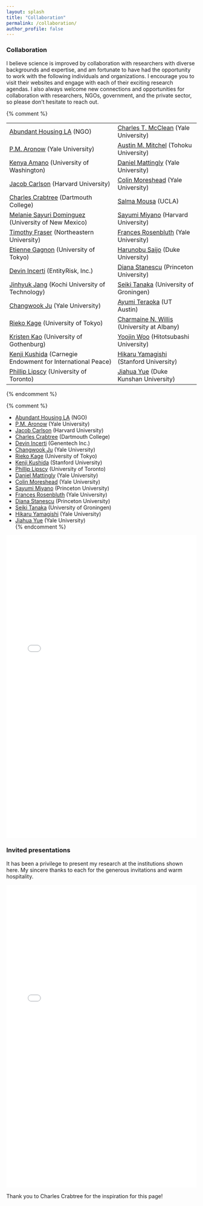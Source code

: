 ```yaml
---
layout: splash
title: "Collaboration"
permalink: /collaboration/
author_profile: false
---
```


### Collaboration

I believe science is improved by collaboration with researchers with diverse backgrounds and expertise, and am fortunate to have had the opportunity to work with the following individuals and organizations. I encourage you to visit their websites and engage with each of their exciting research agendas. I also always welcome new connections and opportunities for collaboration with researchers, NGOs, government, and the private sector, so please don’t hesitate to reach out. 

{% comment %}
 
|                                                                                                     |                                                    | 
|------------------------------------------------------------------------------------|--------------------------------------------|
| [Abundant Housing LA](https://abundanthousingla.org) (NGO)                                         | [Charles T. McClean](https://www.charlesmcclean.com) (Yale University) |
| [P.M. Aronow](https://pmaronow.github.io) (Yale University)                                              | [Austin M. Mitchel](https://www.google.com/search?client=safari&rls=en&q=Austin+M.+Mitchel&ie=UTF-8&oe=UTF-8) (Tohoku University)  |
| [Kenya Amano](https://www.polisci.washington.edu/people/kenya-amano) (University of Washington)   | [Daniel Mattingly](http://daniel-mattingly.com/) (Yale University)   |
| [Jacob Carlson](https://jscarlson.github.io/) (Harvard University)                                       |  [Colin Moreshead](https://politicalscience.yale.edu/people/colin-moreshead) (Yale University) |
| [Charles Crabtree](http://charlescrabtree.com/) (Dartmouth College)                                | [Salma Mousa](https://www.salmamousa.com) (UCLA) |
| [Melanie Sayuri Dominguez](https://polisci.unm.edu/people/graduate-students/profile/melanie-sonntag.html) (University of New Mexico) | [Sayumi Miyano](https://politics.princeton.edu/people/sayumi-miyano) (Harvard University) |
| [Timothy Fraser](https://timothyfraser.com) (Northeastern University) | [Frances Rosenbluth](https://campuspress.yale.edu/francesrosenbluth/) (Yale University) |
[Etienne Gagnon](https://scholar.google.com/citations?user=zWsu138AAAAJ&hl=en) (University of Tokyo) | [Harunobu Saijo](https://harunobusaijo.neocities.org) (Duke University) |
| [Devin Incerti](https://devinincerti.com/) (EntityRisk, Inc.)                                                  | [Diana Stanescu](https://scholar.princeton.edu/dmstanescu/home) (Princeton University)  |
| [Jinhyuk Jang](https://jinhyukjang.com) (Kochi University of Technology) | [Seiki Tanaka](https://www.seikitanaka.com/) (University of Groningen) |
| [Changwook Ju](https://politicalscience.yale.edu/people/changwook-ju) (Yale University)                  | [Ayumi Teraoka](http://www.ayumi-teraoka.com) (UT Austin)  |
| [Rieko Kage](https://www.u-tokyo.ac.jp/focus/en/people/people003656.html) (University of Tokyo)   | [Charmaine N. Willis](https://cnwillis.com) (University at Albany) |
| [Kristen Kao](https://kristenkao.com) (University of Gothenburg)                                       | [Yoojin Woo](https://hri.ad.hit-u.ac.jp/html/100001381_profile_en.html) (Hitotsubashi University) |
| [Kenji Kushida](https://www.kenjikushida.org/) (Carnegie Endowment for International Peace)                                  |  [Hikaru Yamagishi](https://hikaruyamagishi.com) (Stanford University) |
| [Phillip Lipscy](http://www.lipscy.org/) (University of Toronto)                        | [Jiahua Yue](https://yjh1222.github.io/) (Duke Kunshan University) |

{% endcomment %}

{% comment %}
- [Abundant Housing LA](https://abundanthousingla.org) (NGO)  
- [P.M. Aronow](https://pmaronow.github.io) (Yale University)  
- [Jacob Carlson](https://jscarlson.github.io/) (Harvard University)  
- [Charles Crabtree](http://charlescrabtree.com/) (Dartmouth College)  
- [Devin Incerti](https://devinincerti.com/) (Genentech Inc.)  
- [Changwook Ju](https://politicalscience.yale.edu/people/changwook-ju) (Yale University)  
- [Rieko Kage](https://www.u-tokyo.ac.jp/focus/en/people/people003656.html) (University of Tokyo)  
- [Kenji Kushida](https://www.kenjikushida.org/) (Stanford University)  
- [Phillip Lipscy](http://www.lipscy.org/) (University of Toronto)  
- [Daniel Mattingly](http://daniel-mattingly.com/) (Yale University)  
- [Colin Moreshead](https://politicalscience.yale.edu/people/colin-moreshead) (Yale University)  
- [Sayumi Miyano](https://politics.princeton.edu/people/sayumi-miyano) (Princeton University)  
- [Frances Rosenbluth](https://campuspress.yale.edu/francesrosenbluth/) (Yale University)  
- [Diana Stanescu](https://scholar.princeton.edu/dmstanescu/home) (Princeton University)  
- [Seiki Tanaka](https://www.seikitanaka.com/) (University of Groningen)  
- [Hikaru Yamagishi](https://hikaruyamagishi.com) (Yale University)  
- [Jiahua Yue](https://yjh1222.github.io/) (Yale University)  
{% endcomment %}

<div style="text-align:center">
    <iframe src="/files/coauthor_network.html" height="800px" width="100%" style="border:none;"></iframe>
</div>

### Invited presentations

It has been a privilege to present my research at the institutions shown here. My sincere thanks to each for the generous invitations and warm hospitality.

<div style="text-align:center">
    <iframe src="/files/talk_map.html" height="800px" width="100%" style="border:none;"></iframe>
</div>

Thank you to Charles Crabtree for the inspiration for this page!



